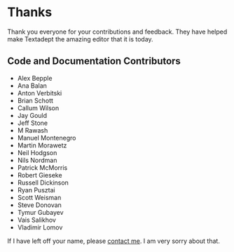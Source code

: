# Thanks

Thank you everyone for your contributions and feedback. They have helped make
Textadept the amazing editor that it is today.

## Code and Documentation Contributors

* Alex Bepple
* Ana Balan
* Anton Verbitski
* Brian Schott
* Callum Wilson
* Jay Gould
* Jeff Stone
* M Rawash
* Manuel Montenegro
* Martin Morawetz
* Neil Hodgson
* Nils Nordman
* Patrick McMorris
* Robert Gieseke
* Russell Dickinson
* Ryan Pusztai
* Scott Weisman
* Steve Donovan
* Tymur Gubayev
* Vais Salikhov
* Vladimir Lomov

If I have left off your name, please [contact me][]. I am very sorry about that.

[contact me]: README.html#Contact
